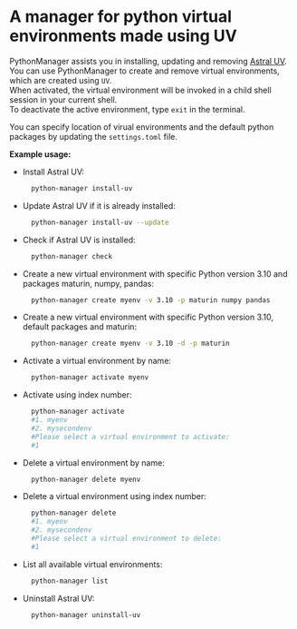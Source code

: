 # A manager for python virtual environments made using UV

PythonManager assists you in installing, updating and removing [Astral UV](https://docs.astral.sh/uv/).  
You can use PythonManager to create and remove virtual environments, which are created using `UV`.  
When activated, the virtual environment will be invoked in a child shell session in your current shell.  
To deactivate the active environment, type `exit` in the terminal.

You can specify location of virual environments and the default python packages by updating the `settings.toml` file.

**Example usage:**

- Install Astral UV:

  ```bash
    python-manager install-uv
  ```

- Update Astral UV if it is already installed:

  ```bash
    python-manager install-uv --update
  ```

- Check if Astral UV is installed:

  ```bash
    python-manager check
  ```

- Create a new virtual environment with specific Python version 3.10 and packages maturin, numpy, pandas:

  ```bash
    python-manager create myenv -v 3.10 -p maturin numpy pandas
  ```

- Create a new virtual environment with specific Python version 3.10, default packages and maturin:

  ```bash
    python-manager create myenv -v 3.10 -d -p maturin
  ```

- Activate a virtual environment by name:

  ```bash
    python-manager activate myenv
  ```

- Activate using index number:

  ```bash
    python-manager activate
    #1. myenv
    #2. mysecondenv
    #Please select a virtual environment to activate:
    #1
  ```

- Delete a virtual environment by name:

  ```bash
    python-manager delete myenv
  ```

- Delete a virtual environment using index number:

  ```bash
    python-manager delete
    #1. myenv
    #2. mysecondenv
    #Please select a virtual environment to delete:
    #1
  ```

- List all available virtual environments:

  ```bash
    python-manager list
  ```

- Uninstall Astral UV:

  ```bash
    python-manager uninstall-uv
  ```
